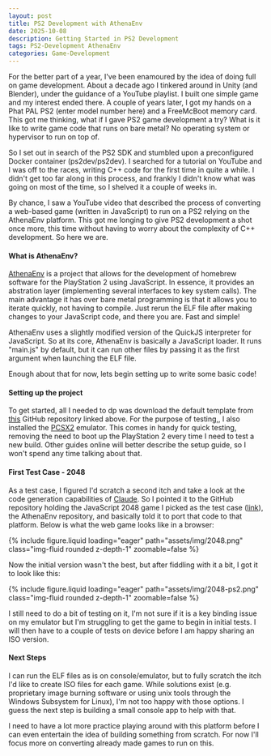 ```yaml
---
layout: post
title: PS2 Development with AthenaEnv
date: 2025-10-08
description: Getting Started in PS2 Development
tags: PS2-Development AthenaEnv
categories: Game-Development
---
```


For the better part of a year, I've been enamoured by the idea of doing full on game development. About a decade ago I tinkered around in Unity (and Blender), under the guidance of a YouTube playlist. I built one simple game and my interest ended there. A couple of years later, I got my hands on a Phat PAL PS2 (enter model number here) and a FreeMcBoot memory card. This got me thinking, what if I gave PS2 game development a try? What is it like to write game code that runs on bare metal? No operating system or hypervisor to run on top of.

So I set out in search of the PS2 SDK and stumbled upon a preconfigured Docker container (ps2dev/ps2dev). I searched for a tutorial on YouTube and I was off to the races, writing C++ code for the first time in quite a while. I didn't get too far along in this process, and frankly I didn't know what was going on most of the time, so I shelved it a couple of weeks in.

By chance, I saw a YouTube video that described the process of converting a web-based game (written in JavaScript) to run on a PS2 relying on the AthenaEnv platform. This got me longing to give PS2 development a shot once more, this time without having to worry about the complexity of C++ development. So here we are.

#### What is AthenaEnv?

<a href="https://github.com/DanielSant0s/AthenaEnv">AthenaEnv</a> is a project that allows for the development of homebrew software for the PlayStation 2 using JavaScript. In essence, it provides an abstration layer (implementing several interfaces to key system calls). The main advantage it has over bare metal programming is that it allows you to iterate quickly, not having to compile. Just rerun the ELF file after making changes to your JavaScript code, and there you are. Fast and simple!

AthenaEnv uses a slightly modified version of the QuickJS interpreter for JavaScript. So at its core, AthenaEnv is basically a JavaScript loader. It runs "main.js" by default, but it can run other files by passing it as the first argument when launching the ELF file.

Enough about that for now, lets begin setting up to write some basic code!

#### Setting up the project

To get started, all I needed to dp was download the default template from <a href="https://github.com/JSLegendDev/Athena-PS2-Template">this</a> GitHub repository linked above. For the purpose of testing,, I also installed the <a href="https://pcsx2.net/downloads/">PCSX2</a> emulator. This comes in handy for quick testing, removing the need to boot up the PlayStation 2 every time I need to test a new build. Other guides online will better describe the setup guide, so I won't spend any time talking about that.

#### First Test Case - 2048

As a test case, I figured I'd scratch a second itch and take a look at the code generation capabilities of <a href="https://claude.ai">Claude</a>. So I pointed it to the GitHub repository holding the JavaScript 2048 game I picked as the test case (<a href="https://github.com/gd4Ark/2048">link</a>), the AthenaEnv repository, and basically told it to port that code to that platform. Below is what the web game looks like in a browser:

{% include figure.liquid loading="eager" path="assets/img/2048.png" class="img-fluid rounded z-depth-1" zoomable=false %}

Now the initial version wasn't the best, but after fiddling with it a bit, I got it to look like this:

{% include figure.liquid loading="eager" path="assets/img/2048-ps2.png" class="img-fluid rounded z-depth-1" zoomable=false %}

I still need to do a bit of testing on it, I'm not sure if it is a key binding issue on my emulator but I'm struggling to get the game to begin in initial tests. I will then have to a couple of tests on device before I am happy sharing an ISO version.

#### Next Steps

I can run the ELF files as is on console/emulator, but to fully scratch the itch I'd like to create ISO files for each game. While solutions exist (e.g. proprietary image burning software or using unix tools through the Windows Subsystem for Linux), I'm not too happy with those options. I guess the next step is building a small console app to help with that.

I need to have a lot more practice playing around with this platform before I can even entertain the idea of building something from scratch. For now I'll focus more on converting already made games to run on this.
